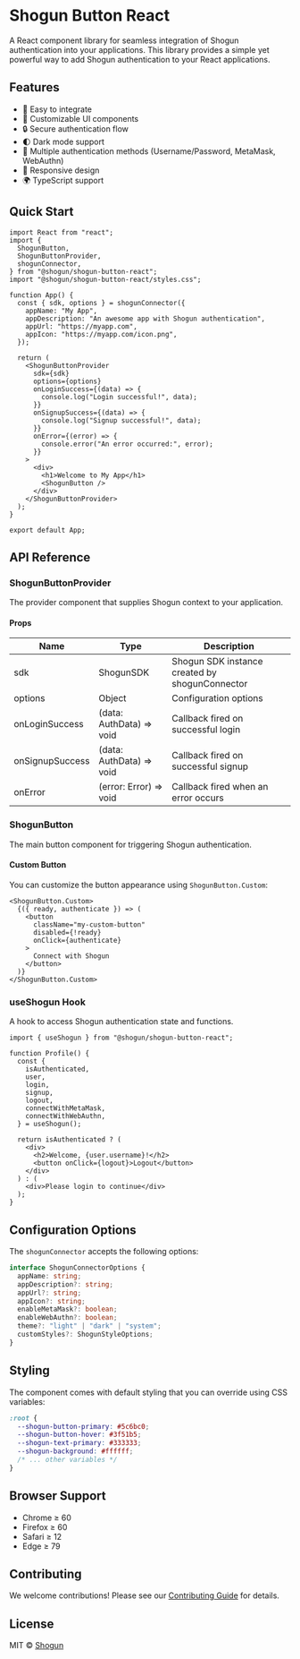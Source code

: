 # Shogun Button React

A React component library for seamless integration of Shogun authentication into your applications. This library provides a simple yet powerful way to add Shogun authentication to your React applications.

## Features

- 🚀 Easy to integrate
- 🎨 Customizable UI components
- 🔒 Secure authentication flow
- 🌓 Dark mode support
- 🔌 Multiple authentication methods (Username/Password, MetaMask, WebAuthn)
- 📱 Responsive design
- 🌍 TypeScript support

## Quick Start

```tsx
import React from "react";
import {
  ShogunButton,
  ShogunButtonProvider,
  shogunConnector,
} from "@shogun/shogun-button-react";
import "@shogun/shogun-button-react/styles.css";

function App() {
  const { sdk, options } = shogunConnector({
    appName: "My App",
    appDescription: "An awesome app with Shogun authentication",
    appUrl: "https://myapp.com",
    appIcon: "https://myapp.com/icon.png",
  });

  return (
    <ShogunButtonProvider
      sdk={sdk}
      options={options}
      onLoginSuccess={(data) => {
        console.log("Login successful!", data);
      }}
      onSignupSuccess={(data) => {
        console.log("Signup successful!", data);
      }}
      onError={(error) => {
        console.error("An error occurred:", error);
      }}
    >
      <div>
        <h1>Welcome to My App</h1>
        <ShogunButton />
      </div>
    </ShogunButtonProvider>
  );
}

export default App;
```

## API Reference

### ShogunButtonProvider

The provider component that supplies Shogun context to your application.

#### Props

| Name            | Type                     | Description                                    |
| --------------- | ------------------------ | ---------------------------------------------- |
| sdk             | ShogunSDK                | Shogun SDK instance created by shogunConnector |
| options         | Object                   | Configuration options                          |
| onLoginSuccess  | (data: AuthData) => void | Callback fired on successful login             |
| onSignupSuccess | (data: AuthData) => void | Callback fired on successful signup            |
| onError         | (error: Error) => void   | Callback fired when an error occurs            |

### ShogunButton

The main button component for triggering Shogun authentication.

#### Custom Button

You can customize the button appearance using `ShogunButton.Custom`:

```tsx
<ShogunButton.Custom>
  {({ ready, authenticate }) => (
    <button
      className="my-custom-button"
      disabled={!ready}
      onClick={authenticate}
    >
      Connect with Shogun
    </button>
  )}
</ShogunButton.Custom>
```

### useShogun Hook

A hook to access Shogun authentication state and functions.

```tsx
import { useShogun } from "@shogun/shogun-button-react";

function Profile() {
  const {
    isAuthenticated,
    user,
    login,
    signup,
    logout,
    connectWithMetaMask,
    connectWithWebAuthn,
  } = useShogun();

  return isAuthenticated ? (
    <div>
      <h2>Welcome, {user.username}!</h2>
      <button onClick={logout}>Logout</button>
    </div>
  ) : (
    <div>Please login to continue</div>
  );
}
```

## Configuration Options

The `shogunConnector` accepts the following options:

```typescript
interface ShogunConnectorOptions {
  appName: string;
  appDescription?: string;
  appUrl?: string;
  appIcon?: string;
  enableMetaMask?: boolean;
  enableWebAuthn?: boolean;
  theme?: "light" | "dark" | "system";
  customStyles?: ShogunStyleOptions;
}
```

## Styling

The component comes with default styling that you can override using CSS variables:

```css
:root {
  --shogun-button-primary: #5c6bc0;
  --shogun-button-hover: #3f51b5;
  --shogun-text-primary: #333333;
  --shogun-background: #ffffff;
  /* ... other variables */
}
```

## Browser Support

- Chrome ≥ 60
- Firefox ≥ 60
- Safari ≥ 12
- Edge ≥ 79

## Contributing

We welcome contributions! Please see our [Contributing Guide](CONTRIBUTING.md) for details.

## License

MIT © [Shogun](https://github.com/shogun)
